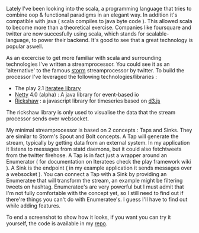 Lately I've been looking into the scala, a programming language that tries to combine oop & functional paradigms in an elegant way. In addition it's compatible with java ( scala compiles to java byte code ). This allowed scala to become more than a theoretical exercise. Companies like foursquare and twitter are now succesfully using scala, which stands for scalable-language, to power their backend. It's good to see that a great technology is popular aswell.

As an excercise to get more familiar with scala and surrounding technologies I've written a streamprocessor. You could see it as an 'alternative' to the famous [storm](http://storm-project.net) streamprocessor by twitter. To build the processor I've leveraged the following technologies/libraries :
 
 * The play 2.1 [iteratee library](http://www.playframework.org/documentation/2.0/Iteratees)
 * [Netty](http://netty.io) 4.0 (alpha) : A java library for event-based io 
 * [Rickshaw](http://code.shutterstock.com/rickshaw/) : a javascript library for timeseries based on [d3.js](http://d3js.org)

The rickshaw library is only used to visualise the data that the stream processor sends over websocket. 

My minimal streamprocessor is based on 2 concepts : Taps and Sinks. They are similar to Storm's Spout and Bolt concepts. A Tap will generate the stream, typically by getting data from an external system. In my application it listens to messages from statd daemons, but it could also fetchtweets from the twitter firehose. A Tap is in fact just a wrapper around an Enumerator ( for documentation on Iteratees check the play framework wiki ). A Sink is the endpoint ( in my example application it sends messages over a websocket ). You can connect a Tap with a Sink by providing an Enumeratee that will transform the stream, an example might be filtering tweets on hashtag.
 Enumeratee's are very powerful but I must admit that I'm not fully comfortable with the concept yet, so I still need to find out if there're things you can't do with Enumeratee's. I guess I'll have to find out while adding features.

To end a screenshot to show how it looks, if you want you can try it yourself, the code is available in my [repo](http://github.com/jolos/streamprocessor.png).
